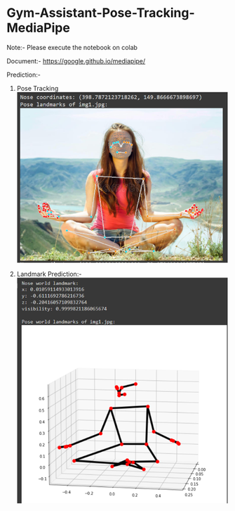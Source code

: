 # Gym-Assistant-Pose-Tracking-MediaPipe

Note:- Please execute the notebook on colab

Document:- https://google.github.io/mediapipe/


Prediction:-
1. Pose Tracking
![Alt text](pose_tracking_prediction.png)

2. Landmark Prediction:- 
![Alt text](landmark_prediction1.png)